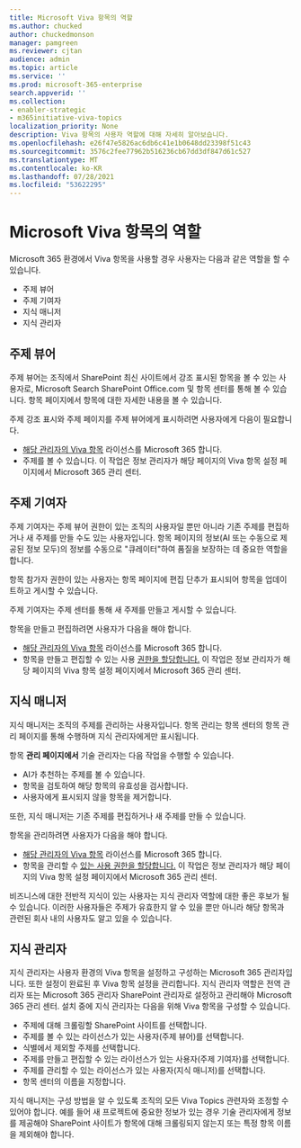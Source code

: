 ```yaml
---
title: Microsoft Viva 항목의 역할
ms.author: chucked
author: chuckedmonson
manager: pamgreen
ms.reviewer: cjtan
audience: admin
ms.topic: article
ms.service: ''
ms.prod: microsoft-365-enterprise
search.appverid: ''
ms.collection:
- enabler-strategic
- m365initiative-viva-topics
localization_priority: None
description: Viva 항목의 사용자 역할에 대해 자세히 알아보습니다.
ms.openlocfilehash: e26f47e5826ac6db6c41e1b0648dd23398f51c43
ms.sourcegitcommit: 3576c2fee77962b516236cb67dd3df847d61c527
ms.translationtype: MT
ms.contentlocale: ko-KR
ms.lasthandoff: 07/28/2021
ms.locfileid: "53622295"
---
```

# <a name="roles-in-microsoft-viva-topics"></a>Microsoft Viva 항목의 역할

Microsoft 365 환경에서 Viva 항목을 사용할 경우 사용자는 다음과 같은 역할을 할 수 있습니다.

- 주제 뷰어
- 주제 기여자
- 지식 매니저
- 지식 관리자

## <a name="topic-viewer"></a>주제 뷰어

주제 뷰어는 조직에서 SharePoint 최신 사이트에서 강조 표시된 항목을 볼 수 있는 사용자로, Microsoft Search SharePoint Office.com 및 항목 센터를 통해 볼 수 있습니다. 항목 페이지에서 항목에 대한 자세한 내용을 볼 수 있습니다. 

주제 강조 표시와 주제 페이지를 주제 뷰어에게 표시하려면 사용자에게 다음이 필요합니다.

- [해당 관리자의 Viva 항목](./set-up-topic-experiences.md#assign-licenses) 라이선스를 Microsoft 365 합니다.
- 주제를 볼 수 있습니다. 이 작업은 정보 관리자가 해당 페이지의 Viva 항목 설정 페이지에서 Microsoft 365 관리 센터.

## <a name="topic-contributors"></a>주제 기여자

주제 기여자는 주제 뷰어 권한이 있는 조직의 사용자일 뿐만 아니라 기존 주제를 편집하거나 새 주제를 만들 수도 있는 사용자입니다. 항목 페이지의 정보(AI 또는 수동으로 제공된 정보 모두)의 정보를 수동으로 "큐레이터"하여 품질을 보장하는 데 중요한 역할을 합니다.

항목 참가자 권한이 있는 사용자는 항목  페이지에 편집 단추가 표시되어 항목을 업데이트하고 게시할 수 있습니다.

주제 기여자는 주제 센터를 통해 새 주제를 만들고 게시할 수 있습니다.

항목을 만들고 편집하려면 사용자가 다음을 해야 합니다.

- [해당 관리자의 Viva 항목](./set-up-topic-experiences.md#assign-licenses) 라이선스를 Microsoft 365 합니다.
- 항목을 만들고 편집할 수 있는 사용 [권한을 할당합니다.](./topic-experiences-user-permissions.md) 이 작업은 정보 관리자가 해당 페이지의 Viva 항목 설정 페이지에서 Microsoft 365 관리 센터.

## <a name="knowledge-managers"></a>지식 매니저

지식 매니저는 조직의 주제를 관리하는 사용자입니다.  항목 관리는 항목  센터의 항목 관리 페이지를 통해 수행하며 지식 관리자에게만 표시됩니다.

항목 **관리 페이지에서** 기술 관리자는 다음 작업을 수행할 수 있습니다.

- AI가 추천하는 주제를 볼 수 있습니다.
- 항목을 검토하여 해당 항목의 유효성을 검사합니다.
- 사용자에게 표시되지 않을 항목을 제거합니다.

또한, 지식 매니저는 기존 주제를 편집하거나 새 주제를 만들 수 있습니다.

항목을 관리하려면 사용자가 다음을 해야 합니다.

- [해당 관리자의 Viva 항목](./set-up-topic-experiences.md#assign-licenses) 라이선스를 Microsoft 365 합니다.
- 항목을 관리할 수 [있는 사용 권한을 할당합니다.](./topic-experiences-user-permissions.md) 이 작업은 정보 관리자가 해당 페이지의 Viva 항목 설정 페이지에서 Microsoft 365 관리 센터.

비즈니스에 대한 전반적 지식이 있는 사용자는 지식 관리자 역할에 대한 좋은 후보가 될 수 있습니다. 이러한 사용자들은 주제가 유효한지 알 수 있을 뿐만 아니라 해당 항목과 관련된 회사 내의 사용자도 알고 있을 수 있습니다.

## <a name="knowledge-admins"></a>지식 관리자

지식 관리자는 사용자 환경의 Viva 항목을 설정하고 구성하는 Microsoft 365 관리자입니다. 또한 설정이 완료된 후 Viva 항목 설정을 관리합니다. 지식 관리자 역할은 전역 관리자 또는 Microsoft 365 관리자 SharePoint 관리자로 설정하고 관리해야 Microsoft 365 관리 센터.
설치 중에 지식 관리자는 다음을 위해 Viva 항목을 구성할 수 있습니다.

- 주제에 대해 크롤링할 SharePoint 사이트를 선택합니다.
- 주제를 볼 수 있는 라이선스가 있는 사용자(주제 뷰어)를 선택합니다.
- 식별에서 제외할 주제를 선택합니다.
- 주제를 만들고 편집할 수 있는 라이선스가 있는 사용자(주제 기여자)를 선택합니다.
- 주제를 관리할 수 있는 라이선스가 있는 사용자(지식 매니저)를 선택합니다.
- 항목 센터의 이름을 지정합니다.

지식 매니저는 구성 방법을 알 수 있도록 조직의 모든 Viva Topics 관련자와 조정할 수 있어야 합니다. 예를 들어 새 프로젝트에 중요한 정보가 있는 경우 기술 관리자에게 정보를 제공해야 SharePoint 사이트가 항목에 대해 크롤링되지 않는지 또는 특정 항목 이름을 제외해야 합니다.
